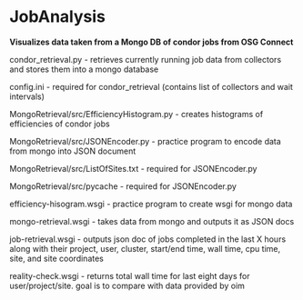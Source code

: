 JobAnalysis
===========

__Visualizes data taken from a Mongo DB of condor jobs from OSG Connect__



condor_retrieval.py - retrieves currently running job data from collectors and stores them into a mongo database

config.ini - required for condor_retrieval (contains list of collectors and wait intervals)

MongoRetrieval/src/EfficiencyHistogram.py - creates histograms of efficiencies of condor jobs

MongoRetrieval/src/JSONEncoder.py - practice program to encode data from mongo into JSON document

MongoRetrieval/src/ListOfSites.txt - required for JSONEncoder.py

MongoRetrieval/src/pycache - required for JSONEncoder.py

efficiency-hisogram.wsgi - practice program to create wsgi for mongo data

mongo-retrieval.wsgi - takes data from mongo and outputs it as JSON docs

job-retrieval.wsgi - outputs json doc of jobs completed in the last X hours along with their project, user, cluster, start/end time, wall time, cpu time, site, and site coordinates

reality-check.wsgi - returns total wall time for last eight days for user/project/site. goal is to compare with data provided by oim
